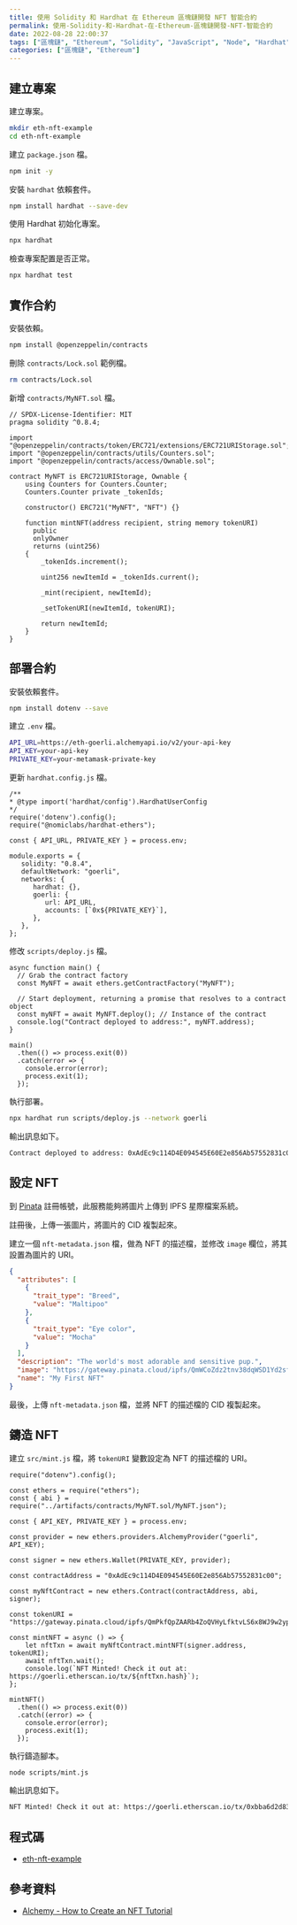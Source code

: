 ```yaml
---
title: 使用 Solidity 和 Hardhat 在 Ethereum 區塊鏈開發 NFT 智能合約
permalink: 使用-Solidity-和-Hardhat-在-Ethereum-區塊鏈開發-NFT-智能合約
date: 2022-08-28 22:00:37
tags: ["區塊鏈", "Ethereum", "Solidity", "JavaScript", "Node", "Hardhat", "Smart Contract", "DApp", "Alchemy", "NFT", "IPFS", "Pinata"]
categories: ["區塊鏈", "Ethereum"]
---
```


## 建立專案

建立專案。

```BASH
mkdir eth-nft-example
cd eth-nft-example
```

建立 `package.json` 檔。

```BASH
npm init -y
```

安裝 `hardhat` 依賴套件。

```BASH
npm install hardhat --save-dev
```

使用 Hardhat 初始化專案。

```BASH
npx hardhat
```

檢查專案配置是否正常。

```BASH
npx hardhat test
```

## 實作合約

安裝依賴。

```BASH
npm install @openzeppelin/contracts
```

刪除 `contracts/Lock.sol` 範例檔。

```BASH
rm contracts/Lock.sol
```

新增 `contracts/MyNFT.sol` 檔。

```SOL
// SPDX-License-Identifier: MIT
pragma solidity ^0.8.4;

import "@openzeppelin/contracts/token/ERC721/extensions/ERC721URIStorage.sol";
import "@openzeppelin/contracts/utils/Counters.sol";
import "@openzeppelin/contracts/access/Ownable.sol";

contract MyNFT is ERC721URIStorage, Ownable {
    using Counters for Counters.Counter;
    Counters.Counter private _tokenIds;

    constructor() ERC721("MyNFT", "NFT") {}

    function mintNFT(address recipient, string memory tokenURI)
      public
      onlyOwner
      returns (uint256)
    {
        _tokenIds.increment();

        uint256 newItemId = _tokenIds.current();

        _mint(recipient, newItemId);

        _setTokenURI(newItemId, tokenURI);

        return newItemId;
    }
}
```

## 部署合約

安裝依賴套件。

```BASH
npm install dotenv --save
```

建立 `.env` 檔。

```BASH
API_URL=https://eth-goerli.alchemyapi.io/v2/your-api-key
API_KEY=your-api-key
PRIVATE_KEY=your-metamask-private-key
```

更新 `hardhat.config.js` 檔。

```JS
/**
* @type import('hardhat/config').HardhatUserConfig
*/
require('dotenv').config();
require("@nomiclabs/hardhat-ethers");

const { API_URL, PRIVATE_KEY } = process.env;

module.exports = {
   solidity: "0.8.4",
   defaultNetwork: "goerli",
   networks: {
      hardhat: {},
      goerli: {
         url: API_URL,
         accounts: [`0x${PRIVATE_KEY}`],
      },
   },
};
```

修改 `scripts/deploy.js` 檔。

```JS
async function main() {
  // Grab the contract factory 
  const MyNFT = await ethers.getContractFactory("MyNFT");

  // Start deployment, returning a promise that resolves to a contract object
  const myNFT = await MyNFT.deploy(); // Instance of the contract 
  console.log("Contract deployed to address:", myNFT.address);
}

main()
  .then(() => process.exit(0))
  .catch(error => {
    console.error(error);
    process.exit(1);
  });
```

執行部署。

```BASH
npx hardhat run scripts/deploy.js --network goerli
```

輸出訊息如下。

```BASH
Contract deployed to address: 0xAdEc9c114D4E094545E60E2e856Ab57552831c00
```

## 設定 NFT

到 [Pinata](https://app.pinata.cloud/) 註冊帳號，此服務能夠將圖片上傳到 IPFS 星際檔案系統。

註冊後，上傳一張圖片，將圖片的 CID 複製起來。

建立一個 `nft-metadata.json` 檔，做為 NFT 的描述檔，並修改 `image` 欄位，將其設置為圖片的 URI。

```JSON
{
  "attributes": [
    {
      "trait_type": "Breed",
      "value": "Maltipoo"
    },
    {
      "trait_type": "Eye color",
      "value": "Mocha"
    }
  ],
  "description": "The world's most adorable and sensitive pup.",
  "image": "https://gateway.pinata.cloud/ipfs/QmWCoZdz2tnv38dqWSD1Yd2sf41R1CHWpogkVpLaNoa3C9",
  "name": "My First NFT"
}
```

最後，上傳 `nft-metadata.json` 檔，並將 NFT 的描述檔的 CID 複製起來。

## 鑄造 NFT

建立 `src/mint.js` 檔，將 `tokenURI` 變數設定為 NFT 的描述檔的 URI。

```JS
require("dotenv").config();

const ethers = require("ethers");
const { abi } = require("../artifacts/contracts/MyNFT.sol/MyNFT.json");

const { API_KEY, PRIVATE_KEY } = process.env;

const provider = new ethers.providers.AlchemyProvider("goerli", API_KEY);

const signer = new ethers.Wallet(PRIVATE_KEY, provider);

const contractAddress = "0xAdEc9c114D4E094545E60E2e856Ab57552831c00";

const myNftContract = new ethers.Contract(contractAddress, abi, signer);

const tokenURI = "https://gateway.pinata.cloud/ipfs/QmPkfQpZAARb4ZoQVHyLfktvLS6x8WJ9w2yp1XRrZuEeqU";

const mintNFT = async () => {
    let nftTxn = await myNftContract.mintNFT(signer.address, tokenURI);
    await nftTxn.wait();
    console.log(`NFT Minted! Check it out at: https://goerli.etherscan.io/tx/${nftTxn.hash}`);
};

mintNFT()
  .then(() => process.exit(0))
  .catch((error) => {
    console.error(error);
    process.exit(1);
  });
```

執行鑄造腳本。

```BASH
node scripts/mint.js
```

輸出訊息如下。

```BASH
NFT Minted! Check it out at: https://goerli.etherscan.io/tx/0xbba6d2d835fbe58dde91d04676b04a85a5bbf088e78bee7c6166a1155769f58a
```

## 程式碼

- [eth-nft-example](https://github.com/memochou1993/eth-nft-example)

## 參考資料

- [Alchemy - How to Create an NFT Tutorial](https://docs.alchemy.com/docs/how-to-create-an-nft)
